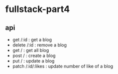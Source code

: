 # fullstack-part4

## api 

 * get /:id  :  get a blog
 * delete /:id  : remove a blog
 * get /  :  get all blog
 * post / :  create a blog
 * put /  : update a blog
 * patch /:id/:likes : update number of like of a blog